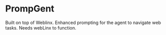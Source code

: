 # PrompGent
Built on top of Weblinx. Enhanced prompting for the agent to navigate web tasks.
Needs webLinx to function.